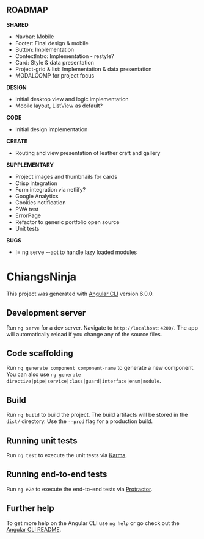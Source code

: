 ## ROADMAP
**SHARED**
- Navbar: Mobile
- Footer: Final design & mobile
- Button: Implementation
- ContextIntro: Implementation - restyle?
- Card: Style & data presentation
- Project-grid & list: Implementation & data presentation
- MODALCOMP for project focus

**DESIGN**
- Initial desktop view and logic implementation
- Mobile layout, ListView as default?

**CODE**
- Initial design implementation

**CREATE**
- Routing and view presentation of leather craft and gallery

**SUPPLEMENTARY**
- Project images and thumbnails for cards
- Crisp integration
- Form integration via netlify?
- Google Analytics
- Cookies notification
- PWA test
- ErrorPage
- Refactor to generic portfolio open source
- Unit tests

**BUGS**
- != ng serve --aot to handle lazy loaded modules


# ChiangsNinja

This project was generated with [Angular CLI](https://github.com/angular/angular-cli) version 6.0.0.

## Development server

Run `ng serve` for a dev server. Navigate to `http://localhost:4200/`. The app will automatically reload if you change any of the source files.

## Code scaffolding

Run `ng generate component component-name` to generate a new component. You can also use `ng generate directive|pipe|service|class|guard|interface|enum|module`.

## Build

Run `ng build` to build the project. The build artifacts will be stored in the `dist/` directory. Use the `--prod` flag for a production build.

## Running unit tests

Run `ng test` to execute the unit tests via [Karma](https://karma-runner.github.io).

## Running end-to-end tests

Run `ng e2e` to execute the end-to-end tests via [Protractor](http://www.protractortest.org/).

## Further help

To get more help on the Angular CLI use `ng help` or go check out the [Angular CLI README](https://github.com/angular/angular-cli/blob/master/README.md).
